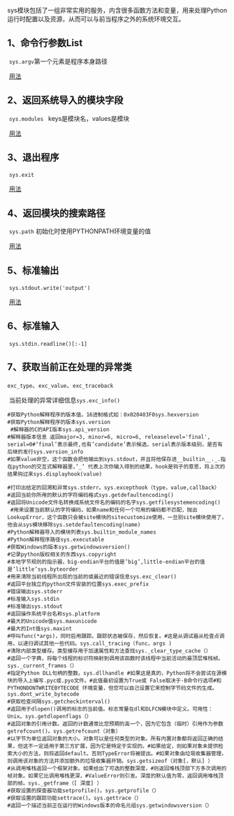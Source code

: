 sys模块包括了一组非常实用的服务，内含很多函数方法和变量，用来处理Python运行时配置以及资源，从而可以与前当程序之外的系统环境交互。

## 1、命令行参数List

​		`sys.argv`第一个元素是程序本身路径

​	[用法](https://www.cnblogs.com/liangmingshen/p/8906148.html)

## 2、返回系统导入的模块字段

​		`sys.modules ` keys是模块名，values是模块

​	[用法](https://www.cnblogs.com/zhaojingyu/p/9069076.html)

## 3、退出程序

​		`sys.exit`

​	[用法](https://www.cnblogs.com/pfeiliu/p/14248303.html)

## 4、返回模块的搜索路径

​		`sys.path` 初始化时使用PYTHONPATH环境变量的值

​	[用法](.\sys.path用法.md)

## 5、标准输出

​		`sys.stdout.write('output') `

​	[用法](https://zhuanlan.zhihu.com/p/377418978)

## 6、标准输入

​		`sys.stdin.readline()[:-1]`

## 7、获取当前正在处理的异常类

​		`exc_type`、`exc_value`、`exc_traceback`

​		当前处理的异常详细信息`sys.exc_info() `

```
#获取Python解释程序的版本值，16进制格式如：0x020403F0sys.hexversion    
#获取Python解释程序的版本sys.version     
 #解释器的C的API版本sys.api_version   
#解释器版本信息 返回major=3, minor=6, micro=6, releaselevel='final', serial=0#‘final’表示最终,也有’candidate’表示候选，serial表示版本级别，是否有后继的发行sys.version_info
#如果value非空，这个函数会把他输出到sys.stdout，并且将他保存进__builtin__._.指在python的交互式解释器里，’_’ 代表上次你输入得到的结果，hook是钩子的意思，将上次的结果钩过来sys.displayhook(value)  

#打印出给定的回溯和异常sys.stderr。sys.excepthook（type，value,callback） 
#返回当前你所用的默认的字符编码格式sys.getdefaultencoding()  
#返回将Unicode文件名转换成系统文件名的编码的名字sys.getfilesystemencoding()
 #用来设置当前默认的字符编码，如果name和任何一个可用的编码都不匹配，抛出 LookupError，这个函数只会被site模块的sitecustomize使用，一旦别site模块使用了，他会从sys模块移除sys.setdefaultencoding(name)
#Python解释器导入的模块列表sys.builtin_module_names   
#Python解释程序路径sys.executable       
#获取Windows的版本sys.getwindowsversion()    
#记录python版权相关的东西sys.copyright    
#本地字节规则的指示器，big-endian平台的值是’big’,little-endian平台的值是’little’sys.byteorder     
#用来清除当前线程所出现的当前的或最近的错误信息sys.exc_clear()   
#返回平台独立的python文件安装的位置sys.exec_prefix  
#错误输出sys.stderr       
#标准输入sys.stdin    
#标准输出sys.stdout  
#返回操作系统平台名称sys.platform    
#最大的Unicode值sys.maxunicode   
#最大的Int值sys.maxint     
#呼叫func(*args)，同时启用跟踪。跟踪状态被保存，然后恢复。#这是从调试器从检查点调用，以递归调试其他一些代码。sys.call_tracing（func，args ) 
#清除内部类型缓存。类型缓存用于加速属性和方法查找sys._clear_type_cache（） 
#返回一个字典，将每个线程的标识符映射到调用该函数时该线程中当前活动的最顶层堆栈帧。sys._current_frames（） 
#指定Python DLL句柄的整数。sys.dllhandle #如果这是真的，Python将不会尝试在源模块的导入上编写.pyc或.pyo文件。#此值最初设置为True或 False取决于-B命令行选项#和 PYTHONDONTWRITEBYTECODE 环境变量，但您可以自己设置它来控制字节码文件的生成。sys.dont_write_bytecode 
#获取检查间隔sys.getcheckinterval()
#返回用于dlopen()调用的标志的当前值。标志常量在dl和DLFCN模块中定义。可用性：Unix。sys.getdlopenflags（） 
#返回对象的引用计数。返回的计数通常比您预期的高一个，因为它包含（临时）引用作为参数getrefcount()。sys.getrefcount（对象）
#以字节为单位返回对象的大小。对象可以是任何类型的对象。所有内置对象都将返回正确的结果，但这不一定适用于第三方扩展，因为它是特定于实现的。#如果给定，则如果对象未提供检索大小的方法，则将返回default。否则TypeError将被提出。#如果对象由垃圾收集器管理，则调用该对象的方法并添加额外的垃圾收集器开销。sys.getsizeof（对象[，默认] ） 
#从调用堆栈返回一个框架对象。如果给出了可选的整数深度，#则返回堆栈顶部下方多次调用的帧对象。如果它比调用堆栈更深，#ValueError则引发。深度的默认值为零，返回调用堆栈顶部的帧。sys._getframe（[ 深度] ） 
#获取设置的探查器功能setprofile()。sys.getprofile（） 
#获取设置的跟踪功能settrace()。sys.gettrace（） 
#返回一个描述当前正在运行的Windows版本的命名元组sys.getwindowsversion（）
```